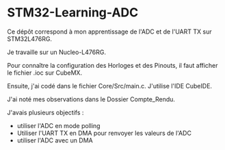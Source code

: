 # STM32-Learning-ADC
Ce dépôt correspond à mon apprentissage de l'ADC et de l'UART TX sur STM32L476RG.

Je travaille sur un Nucleo-L476RG.

Pour connaître la configuration des Horloges et des Pinouts, il faut afficher le fichier .ioc sur CubeMX.

Ensuite, j'ai codé dans le fichier Core/Src/main.c. J'utilise l'IDE CubeIDE.

J'ai noté mes observations dans le Dossier Compte_Rendu.

J'avais plusieurs objectifs :
- utiliser l'ADC en mode polling
- Utiliser l'UART TX en DMA pour renvoyer les valeurs de l'ADC
- utiliser l'ADC avec un DMA
